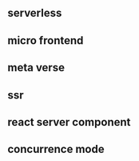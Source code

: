 ## serverless

## micro frontend

## meta verse

## ssr
 
## react server component

## concurrence mode